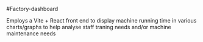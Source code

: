 #Factory-dashboard

Employs a Vite + React front end to display machine running time in various charts/graphs to help analyse staff traning needs and/or machine maintenance needs
